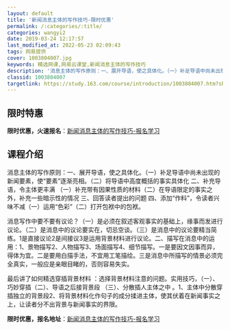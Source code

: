 ```yaml
---
layout: default
title: '新闻消息主体的写作技巧-限时优惠'
permalink: /:categories/:title/
categories: wangyi2
date: 2019-03-24 12:17:57
last_modified_at: 2022-05-23 02:09:43
tags: 网易提供
cover: 1003804007.jpg
keywords: 精选网课,网易云课堂,新闻消息主体的写作技巧
description: '消息主体的写作原则：一、展开导语，使之具体化。（一）补足导语中尚未出现的新闻要素，使“要素”逐渐亮相。（二）将导语中高度'
classid: 1003804007
targetlink: https://study.163.com/course/introduction/1003804007.htm?share=1&shareId=1025206652&utm_campaign=share&utm_medium=iphoneShare&utm_source=&utm_u=1025206652
---
```


## 限时特惠

**限时优惠，火速报名**：[新闻消息主体的写作技巧-报名学习](https://study.163.com/course/introduction/1003804007.htm?share=1&shareId=1025206652&utm_campaign=share&utm_medium=iphoneShare&utm_source=&utm_u=1025206652)

## 课程介绍

消息主体的写作原则：一、展开导语，使之具体化。（一）补足导语中尚未出现的新闻要素，使“要素”逐渐亮相。（二）将导语中高度概括的事实具体化    二、补充导语，令主体更丰满 （一）补充带有因果性质的材料（二）在导语限定的事实之外，补充一些暗示性的情况  三、回答读者提出的问题  四、添加“作料”，令读者兴味不减（一）运用“色彩”（二）打开包袱中的包袱。

消息写作中要不要有议论？（一）是必须在叙述客观事实的基础上，缘事而发进行议论。（二）是消息中的议论要实在，切忌空谈。（三）是消息中的议论要精当简练。1是直接议论2是间接议3是运用背景材料进行议论。二、描写在消息中的运用：1、景物描写2、人物描写3、场面描写4、细节描写。一是要因文因事而异，得体为宜。二是要用白描手法，不宜用工笔描绘。三是消息中所描写的情景必须完全真实，一般应是亲眼目睹的，否则容易失实。

最后讲了如何精选穿插背景材料 ：选择背景材料注意的问题。实用技巧，（一）、巧妙穿插（二）、导语之后接背景段 （三）、分散插人主体之中 。1、主体中分散穿插独立的背景段2、将背景材料化作句子的成分揉进主体，使其伏着在新闻事实之上，让读者分不出背景与新闻事实的界限。

**限时优惠，报名地址**：[新闻消息主体的写作技巧-报名学习](https://study.163.com/course/introduction/1003804007.htm?share=1&shareId=1025206652&utm_campaign=share&utm_medium=iphoneShare&utm_source=&utm_u=1025206652)

